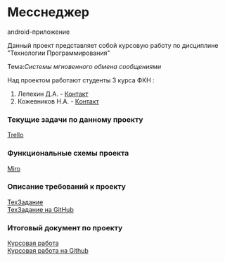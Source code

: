 
 # **Месснеджер**
 android-приложение
    

 
Данный проект представляет собой курсовую работу по дисциплине "Технологии Программирования"


Тема:*Системы мгновенного обмена сообщениями*

Над проектом работают студенты  3 курса ФКН :   
1.  Лепехин Д.А.   -  [Контакт](mailto:programmist.demon@gmail.com)
2.  Кожевников Н.А. - [Контакт](mailto:NIKITA31K@gmail.com)    


### Текущие задачи по данному проекту
[Trello](https://trello.com/b/0wPq9WlH)
### Функциональные схемы проекта
[Miro](https://miro.com/app/board/o9J_kvWNSzM=/)
### Описание требований к проекту
[ТехЗадание](https://docs.google.com/document/d/1hsu6qF6BrKbgCqQIIjXpkb_GvAZzVQQDVP8Dr3qf16s/edit)  
[ТехЗадание на GitHub](https://github.com/NikitaStudent/Messenger/blob/master/ТЗ-4.docx)
### Итоговый документ по проекту
[Курсовая работа](https://docs.google.com/document/d/1oatQA6QfWHAQhGO_ZbFka9ZbBXqLk3-ouQpQKJ2z8Jc/edit)  
[Курсовая работа на Github](https://github.com/NikitaStudent/Messenger/blob/master/%D0%9A%D1%83%D1%80%D1%81%D0%BE%D0%B2%D0%B0%D1%8F%20%D1%80%D0%B0%D0%B1%D0%BE%D1%82%D0%B0%20%D0%BF%D0%BE%20%D0%A2%D0%B5%D1%85%D0%9F%D1%80%D0%BE%D0%B3%D0%B5.docx)

